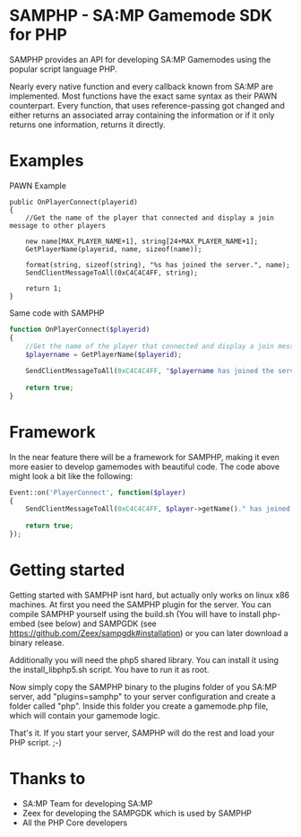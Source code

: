 SAMPHP - SA:MP Gamemode SDK for PHP
======

SAMPHP provides an API for developing SA:MP Gamemodes using the popular script language PHP.

Nearly every native function and every callback known from SA:MP are implemented.
Most functions have the exact same syntax as their PAWN counterpart.
Every function, that uses reference-passing got changed and either returns an associated array containing the information or if it only returns one information, returns it directly.

Examples
===
PAWN Example
```pawn
public OnPlayerConnect(playerid)
{
    //Get the name of the player that connected and display a join message to other players
 
    new name[MAX_PLAYER_NAME+1], string[24+MAX_PLAYER_NAME+1];
    GetPlayerName(playerid, name, sizeof(name));
 
    format(string, sizeof(string), "%s has joined the server.", name);
    SendClientMessageToAll(0xC4C4C4FF, string);
 
    return 1;
}
```

Same code with SAMPHP
```php
function OnPlayerConnect($playerid)
{
    //Get the name of the player that connected and display a join message to other players
    $playername = GetPlayerName($playerid);
 
    SendClientMessageToAll(0xC4C4C4FF, "$playername has joined the server.");
 
    return true;
}
```

Framework
===
In the near feature there will be a framework for SAMPHP, making it even more easier to develop gamemodes with beautiful code.
The code above might look a bit like the following:
```php
Event::on('PlayerConnect', function($player)
{
    SendClientMessageToAll(0xC4C4C4FF, $player->getName()." has joined the server.");
 
    return true;
});
```

Getting started
===
Getting started with SAMPHP isnt hard, but actually only works on linux x86 machines.
At first you need the SAMPHP plugin for the server.
You can compile SAMPHP yourself using the build.sh (You will have to install php-embed (see below) and SAMPGDK (see https://github.com/Zeex/sampgdk#installation) or you can later download a binary release.

Additionally you will need the php5 shared library. You can install it using the install_libphp5.sh script. You have to run it as root.

Now simply copy the SAMPHP binary to the plugins folder of you SA:MP server, add "plugins=samphp" to your server configuration and create a folder called "php".
Inside this folder you create a gamemode.php file, which will contain your gamemode logic.

That's it. If you start your server, SAMPHP will do the rest and load your PHP script. ;-)

Thanks to
===
- SA:MP Team for developing SA:MP
- Zeex for developing the SAMPGDK which is used by SAMPHP
- All the PHP Core developers

